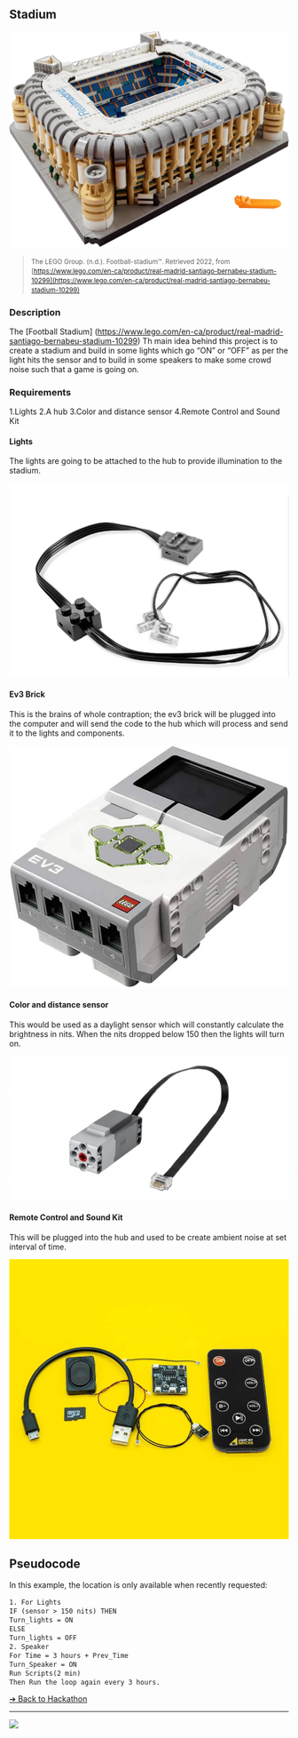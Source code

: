 ## Stadium

![Stadium](images/stadium.png)

> <small>The LEGO Group. (n.d.). Football-stadium™. Retrieved 2022, from
[https://www.lego.com/en-ca/product/real-madrid-santiago-bernabeu-stadium-10299](https://www.lego.com/en-ca/product/real-madrid-santiago-bernabeu-stadium-10299)</small>

### Description

The [Football Stadium] (https://www.lego.com/en-ca/product/real-madrid-santiago-bernabeu-stadium-10299)
Th main idea behind this project is to create a stadium and build in some lights which go “ON” or “OFF” as per the light hits the sensor and to build in some speakers to make some crowd noise such that a game is going on.


### Requirements
1.Lights
2.A hub
3.Color and distance sensor
4.Remote Control and Sound Kit


#### Lights

The lights are going to be attached to the hub to provide illumination to the stadium.

![Lights](images/lights.png)

#### Ev3 Brick

This is the brains of whole contraption; the ev3 brick will be plugged into the computer and will send the code to the hub which will process and send it to the lights and components.

![ev3 Brick](images/ev3.png)

#### Color and distance sensor

This would be used as a daylight sensor which will constantly calculate the brightness in nits. When the nits dropped below 150 then the lights will turn on.

![Color and distance sensor](images/colorsensor.png)

#### Remote Control and Sound Kit

This will be plugged into the hub and used to be create ambient noise at set interval of time.

![Remote Control and Sound Kit](images/soundkit.png)

## Pseudocode
In this example, the location is only available when recently requested:

```pseudocode
1. For Lights
IF (sensor > 150 nits) THEN
Turn_lights = ON
ELSE
Turn_lights = OFF
2. Speaker
For Time = 3 hours + Prev_Time
Turn_Speaker = ON
Run Scripts(2 min)
Then Run the loop again every 3 hours.
```


[&#10132; Back to Hackathon](https://github.com/BrickMMO/hackathon-set/blob/main/index.markdown)

---

<a href="https://brickmmo.com">
<img src="https://brickmmo.com/images/brickmmo-logo-horizontal.jpg" width="100">
</a>
